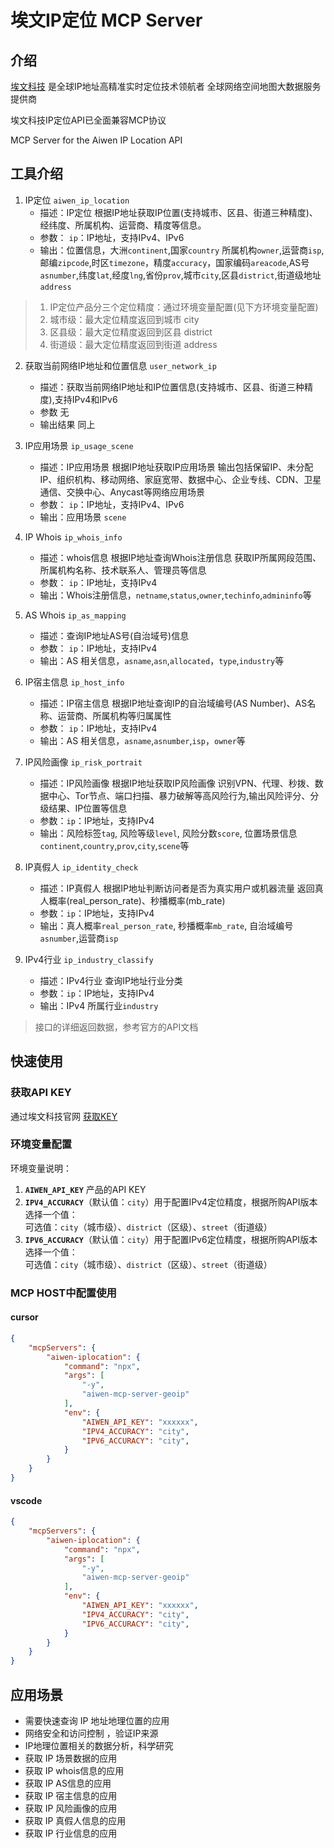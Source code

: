 # 埃文IP定位 MCP Server

## 介绍
[埃文科技](https://www.ipplus360.com/) 是全球IP地址高精准实时定位技术领航者 全球网络空间地图大数据服务提供商

埃文科技IP定位API已全面兼容MCP协议

MCP Server for the Aiwen IP Location API

## 工具介绍

1. IP定位 `aiwen_ip_location`
    - 描述：IP定位 根据IP地址获取IP位置(支持城市、区县、街道三种精度)、经纬度、所属机构、运营商、精度等信息。
    - 参数： `ip`：IP地址，支持IPv4、IPv6
    - 输出：位置信息，大洲`continent`,国家`country` 所属机构`owner`,运营商`isp`,邮编`zipcode`,时区`timezone`，精度`accuracy`，国家编码`areacode`,AS号`asnumber`,纬度`lat`,经度`lng`,省份`prov`,城市`city`,区县`district`,街道级地址`address`

> 1. IP定位产品分三个定位精度：通过环境变量配置(见下方环境变量配置)
> 2. 城市级：最大定位精度返回到城市 city
> 3. 区县级：最大定位精度返回到区县 district
> 4. 街道级：最大定位精度返回到街道 address 

2. 获取当前网络IP地址和位置信息 `user_network_ip`
    - 描述：获取当前网络IP地址和IP位置信息(支持城市、区县、街道三种精度),支持IPv4和IPv6
    - 参数 无
    - 输出结果 同上

3. IP应用场景 `ip_usage_scene`
    - 描述：IP应用场景 根据IP地址获取IP应用场景 输出包括保留IP、未分配IP、组织机构、移动网络、家庭宽带、数据中心、企业专线、CDN、卫星通信、交换中心、Anycast等网络应用场景
    - 参数： `ip`：IP地址，支持IPv4、IPv6
    - 输出：应用场景 `scene`

4. IP Whois `ip_whois_info`
    - 描述：whois信息 根据IP地址查询Whois注册信息 获取IP所属网段范围、所属机构名称、技术联系人、管理员等信息
    - 参数： `ip`：IP地址，支持IPv4
    - 输出：Whois注册信息，`netname`,`status`,`owner`,`techinfo`,`admininfo`等

5. AS Whois `ip_as_mapping`
    - 描述：查询IP地址AS号(自治域号)信息
    - 参数： `ip`：IP地址，支持IPv4
    - 输出：AS 相关信息，`asname`,`asn`,`allocated`，`type`,`industry`等

6. IP宿主信息 `ip_host_info`
    - 描述：IP宿主信息 根据IP地址查询IP的自治域编号(AS Number)、AS名称、运营商、所属机构等归属属性
    - 参数： `ip`：IP地址，支持IPv4
    - 输出：AS 相关信息，`asname`,`asnumber`,`isp`，`owner`等

7. IP风险画像 `ip_risk_portrait`
    - 描述：IP风险画像 根据IP地址获取IP风险画像 识别VPN、代理、秒拨、数据中心、Tor节点、端口扫描、暴力破解等高风险行为,输出风险评分、分级结果、IP位置等信息
    - 参数：`ip`：IP地址，支持IPv4
    - 输出：风险标签`tag`, 风险等级`level`, 风险分数`score`, 位置场景信息`continent`,`country`,`prov`,`city`,`scene`等

8. IP真假人 `ip_identity_check`
    - 描述：IP真假人 根据IP地址判断访问者是否为真实用户或机器流量 返回真人概率(real_person_rate)、秒播概率(mb_rate)
    - 参数：`ip`：IP地址，支持IPv4
    - 输出：真人概率`real_person_rate`, 秒播概率`mb_rate`, 自治域编号`asnumber`,运营商`isp`

9. IPv4行业 `ip_industry_classify`
    - 描述：IPv4行业 查询IP地址行业分类
    - 参数：`ip`：IP地址，支持IPv4
    - 输出：IPv4 所属行业`industry`

> 接口的详细返回数据，参考官方的API文档

## 快速使用

### 获取API KEY
通过埃文科技官网 [获取KEY](https://mall.ipplus360.com/pros/IPVFourGeoAPI?source=mcp)

### 环境变量配置

环境变量说明：
1. **`AIWEN_API_KEY`** 产品的API KEY
2. **`IPV4_ACCURACY`**（默认值：`city`）用于配置IPv4定位精度，根据所购API版本选择一个值：  
可选值：`city`（城市级）、`district`（区级）、`street`（街道级）
3. **`IPV6_ACCURACY`**（默认值：`city`）用于配置IPv6定位精度，根据所购API版本选择一个值：  
可选值：`city`（城市级）、`district`（区级）、`street`（街道级）


### MCP HOST中配置使用
#### cursor



```json
{
    "mcpServers": {
        "aiwen-iplocation": {
            "command": "npx",
            "args": [
                "-y",
                "aiwen-mcp-server-geoip"
            ],
            "env": {
                "AIWEN_API_KEY": "xxxxxx",
                "IPV4_ACCURACY": "city",
                "IPV6_ACCURACY": "city",
            }
        }
    }
}
```
#### vscode
```json
{
    "mcpServers": {
        "aiwen-iplocation": {
            "command": "npx",
            "args": [
                "-y",
                "aiwen-mcp-server-geoip"
            ],
            "env": {
                "AIWEN_API_KEY": "xxxxxx",
                "IPV4_ACCURACY": "city",
                "IPV6_ACCURACY": "city",
            }
        }
    }
}
```

## 应用场景

- 需要快速查询 IP 地址地理位置的应用  
- 网络安全和访问控制 ，验证IP来源
- IP地理位置相关的数据分析，科学研究
- 获取 IP 场景数据的应用
- 获取 IP whois信息的应用
- 获取 IP AS信息的应用
- 获取 IP 宿主信息的应用
- 获取 IP 风险画像的应用
- 获取 IP 真假人信息的应用
- 获取 IP 行业信息的应用